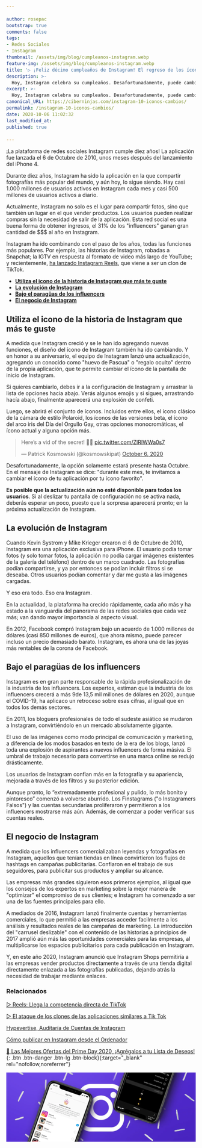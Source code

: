 ```yaml
---

author: rosepac
bootstrap: true
comments: false
tags:
- Redes Sociales
- Instagram
thumbnail: /assets/img/blog/cumpleanos-instagram.webp
feature-img: /assets/img/blog/cumpleanos-instagram.webp
title: '▷ ¡Feliz décimo cumpleaños de Instagram! El regreso de los íconos clásicos y como ha cambiado con el paso de los años'
description: >-
  Hoy, Instagram celebra su cumpleaños. Desafortunadamente, puede cambiar el ícono actual de Instagram al ícono clásico de Polaroid solo durante Octubre.
excerpt: >-
  Hoy, Instagram celebra su cumpleaños. Desafortunadamente, puede cambiar el ícono actual de Instagram al ícono clásico de Polaroid solo durante Octubre.
canonical_URL: https://ciberninjas.com/instagram-10-iconos-cambios/
permalink: /instagram-10-iconos-cambios/
date: 2020-10-06 11:02:32
last_modified_at: 
published: true

---
```


¡La plataforma de redes sociales Instagram cumple diez años! La aplicación fue lanzada el 6 de Octubre de 2010, unos meses después del lanzamiento del iPhone 4.

Durante diez años, Instagram ha sido la aplicación en la que compartir fotografías más popular del mundo, y aún hoy, lo sigue siendo. Hay casi 1.000 millones de usuarios activos en Instagram cada mes y casi 500 millones de usuarios activos a diario.

Actualmente, Instagram no solo es el lugar para compartir fotos, sino que también un lugar en el que vender productos. Los usuarios pueden realizar compras sin la necesidad de salir de la aplicación. Esta red social es una buena forma de obtener ingresos, el 31% de los "influencers" ganan gran cantidad de $$$ al año en Instagram.

Instagram ha ido combinando con el paso de los años, todas las funciones más populares. Por ejemplo, las historias de Instagram, robadas a Snapchat; la IGTV en respuesta al formato de video más largo de YouTube; y recientemente, [ha lanzado Instagram Reels](/reels-instagram/), que viene a ser un clon de TikTok.

- [**Utiliza el icono de la historia de Instagram que más te guste**](#utiliza-el-icono-de-la-historia-de-instagram-que-más-te-guste)
- [**La evolución de Instagram**](#la-evolución-de-instagram)
- [**Bajo el paragüas de los influencers**](#bajo-el-paragüas-de-los-influencers)
- [**El negocio de Instagram**](#el-negocio-de-instagram)

## **Utiliza el icono de la historia de Instagram que más te guste**

A medida que Instagram creció y se le han ido agregando nuevas funciones, el diseño del ícono de Instagram también ha ido cambiando. Y en honor a su aniversario, el equipo de Instagram lanzó una actualización, agregando un conocido como "huevo de Pascua" o "regalo oculto" dentro de la propia aplicación, que te permite cambiar el ícono de la pantalla de inicio de Instagram.

Si quieres cambiarlo, debes ir a la configuración de Instagram y arrastrar la lista de opciones hacia abajo. Verás algunos emojis y si sigues, arrastrando hacía abajo, finalmente aparecerá una explosión de confeti.

Luego, se abrirá el conjunto de íconos. Incluidos entre ellos, el ícono clásico de la cámara de estilo Polaroid, los íconos de las versiones beta, el ícono del arco iris del Día del Orgullo Gay, otras opciones monocromáticas, el ícono actual y alguna opción más.

<blockquote class="twitter-tweet"><p lang="en" dir="ltr">Here’s a vid of the secret! 🙌🏻 <a href="https://t.co/ZlRIWWa0s7">pic.twitter.com/ZlRIWWa0s7</a></p>&mdash; Patrick Kosmowski (@kosmowskipat) <a href="https://twitter.com/kosmowskipat/status/1313331137692000262?ref_src=twsrc%5Etfw">October 6, 2020</a></blockquote> <script async src="https://platform.twitter.com/widgets.js" charset="utf-8"></script>

Desafortunadamente, la opción solamente estará presente hasta Octubre. En el mensaje de Instagram se dice: "durante este mes, te invitamos a cambiar el ícono de tu aplicación por tu ícono favorito".

**Es posible que la actualización aún no esté disponible para todos los usuarios**. Si al deslizar tu pantalla de configuración no se activa nada, deberás esperar un poco, puesto que la sorpresa aparecerá pronto; en la próxima actualización de Instagram.

## **La evolución de Instagram**

Cuando Kevin Systrom y Mike Krieger crearon el 6 de Octubre de 2010, Instagram era una aplicación exclusiva para iPhone. El usuario podía tomar fotos (y solo tomar fotos, la aplicación no podía cargar imágenes existentes de la galería del teléfono) dentro de un marco cuadrado. Las fotografías podían compartirse, y ya por entonces se podían incluir filtros si se deseaba. Otros usuarios podían comentar y dar me gusta a las imágenes cargadas.

Y eso era todo. Eso era Instagram.

En la actualidad, la plataforma ha crecido rápidamente, cada año más y ha estado a la vanguardia del panorama de las redes sociales que cada vez más; van dando mayor importancia al aspecto visual.

En 2012, Facebook compró Instagram bajo un acuerdo de 1.000 millones de dólares (casi 850 millones de euros), que ahora mismo, puede parecer incluso un precio demasiado barato. Instagram, es ahora una de las joyas más rentables de la corona de Facebook.

## **Bajo el paragüas de los influencers**

Instagram es en gran parte responsable de la rápida profesionalización de la industria de los influencers. Los expertos, estiman que la industria de los influencers crecerá a más 9de 13,5 mil millones de dólares en 2020, aunque el COVID-19, ha aplicaco un retroceso sobre esas cifras, al igual que en todos los demás sectores.

En 2011, los bloguers profesionales de todo el sudeste asiático se mudaron a Instagram, convirtiéndolo en un mercado absolutamente gigante.

El uso de las imágenes como modo principal de comunicación y marketing, a diferencia de los modos basados ​​en texto de la era de los blogs, lanzó toda una explosión de aspirantes a nuevos influencers de forma másiva. El umbral de trabajo necesario para convertirse en una marca online se redujo drásticamente.

Los usuarios de Instagram confian más en la fotografía y su apariencia, mejorada a través de los filtros y su posterior edición.

Aunque pronto, lo “extremadamente profesional y pulido, lo más bonito y pintoresco” comenzó a volverse aburrido. Los Finstagrams ("o Instagramers Falsos") y las cuentas secundarias proliferaron y permitieron a los influencers mostrarse más aún. Además, de comenzar a poder verificar sus cuentas reales.

## **El negocio de Instagram**

A medida que los influencers comercializaban leyendas y fotografías en Instagram, aquellos que tenían tiendas en línea convirtieron los flujos de hashtags en campañas publicitarias. Confiaron en el trabajo de sus seguidores, para publicitar sus productos y ampliar su alcance.

Las empresas más grandes siguieron esos primeros ejemplos, al igual que los consejos de los expertos en marketing sobre la mejor manera de "optimizar" el compromiso de sus clientes; e Instagram ha comenzado a ser una de las fuentes principales para ello.

A mediados de 2016, Instagram lanzó finalmente cuentas y herramientas comerciales, lo que permitió a las empresas acceder facilmente a los análisis y resultados reales de las campañas de marketing. La introducción del "carrusel deslizable" con el contenido de las historias a principios de 2017 amplió aún más las oportunidades comerciales para las empresas, al multiplicarse los espacios publicitarios para cada publicación en Instagram.

Y, en este año 2020, Instagram anunció que Instagram Shops permitiría a las empresas vender productos directamente a través de una tienda digital directamente enlazada a las fotografías publicadas, dejando atrás la necesidad de trabajar mediante enlaces.

### **Relacionados** <!-- omit in toc -->

[▷ Reels: Llega la competencia directa de TikTok](https://ciberninjas.com/reels-instagram/)

[▷ El ataque de los clones de las aplicaciones similares a Tik Tok](https://ciberninjas.com/clones-tiktok/)

[Hypevertise, Auditaría de Cuentas de Instagram](https://ciberninjas.com/hypevertise-auditaria-de-cuentas-de-instagram/)

[Cómo publicar en Instagram desde el Ordenador](https://ciberninjas.com/como-publicar-en-instagram-%F0%9F%93%B8-desde-el-ordenador-%F0%9F%96%A5-extension-de-chrome-mobile-browser-emulator/)

[🛒 Las Mejores Ofertas del Prime Day 2020, ¡Agrégalos a tu Lista de Deseos!](/amazon/ "Las Mejores Ofertas del Prime Day 2020, ¡Agrégalos a tu Lista de Deseos!"){: .btn .btn-danger .btn-lg .btn-block}{:target="_blank" rel="nofollow,noreferrer"}

![¡Feliz décimo cumpleaños de Instagram! El regreso de los íconos clásicos y como ha cambiado nuestras vidas](/assets/img/blog/cumpleanos-instagram.webp "¡Feliz décimo cumpleaños de Instagram! El regreso de los íconos clásicos y como ha cambiado nuestras vidas")